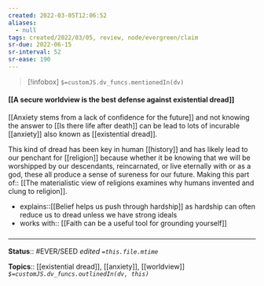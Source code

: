 ```yaml
---
created: 2022-03-05T12:06:52 
aliases:
  - null
tags: created/2022/03/05, review, node/evergreen/claim
sr-due: 2022-06-15
sr-interval: 52
sr-ease: 190
---
```

> [!infobox]
`$=customJS.dv_funcs.mentionedIn(dv)`

#### [[A secure worldview is the best defense against existential dread]] 

[[Anxiety stems from a lack of confidence for the future]] and not knowing the answer to [[Is there life after death]] can be lead to lots of incurable [[anxiety]] also known as [[existential dread]].

This kind of dread has been key in human [[history]] and has likely lead to our penchant for [[religion]] because whether it be knowing that we will be worshipped by our descendants, reincarnated, or live eternally with or as a god, these all produce a sense of sureness for our future.
Making this
part of:: [[The materialistic view of religions examines why humans invented and clung to religion]].

- explains::[[Belief helps us push through hardship]] as hardship can often reduce us to dread unless we have strong ideals
- works with:: [[Faith can be a useful tool for grounding yourself]]

### <hr class="footnote"/>

**Status**:: #EVER/SEED 
*edited `=this.file.mtime`*

**Topics**:: [[existential dread]], [[anxiety]], [[worldview]]
*`$=customJS.dv_funcs.outlinedIn(dv, this)`*
